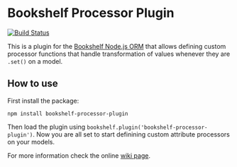 # Bookshelf Processor Plugin

[![Build Status](https://travis-ci.com/bookshelf/processor-plugin.svg?branch=master)](https://travis-ci.com/bookshelf/processor-plugin)

This is a plugin for the [Bookshelf Node.js ORM](https://bookshelfjs.org/) that allows defining custom processor
functions that handle transformation of values whenever they are `.set()` on a model.

## How to use

First install the package:

    npm install bookshelf-processor-plugin

Then load the plugin using `bookshelf.plugin('bookshelf-processor-plugin')`. Now you are all set to start definining
custom attribute processors on your models.

For more information check the online
[wiki page](https://github.com/bookshelf/processor-plugin/wiki/Bookshelf-Processor-Plugin).
